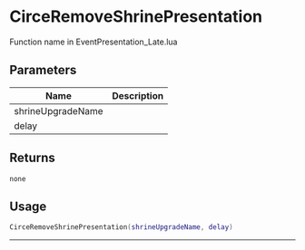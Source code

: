 # CirceRemoveShrinePresentation

Function name in EventPresentation_Late.lua

## Parameters

| Name              | Description |
| ----------------- | ----------- |
| shrineUpgradeName |             |
| delay             |             |

## Returns

`none`

## Usage

```lua
CirceRemoveShrinePresentation(shrineUpgradeName, delay)
```

---
